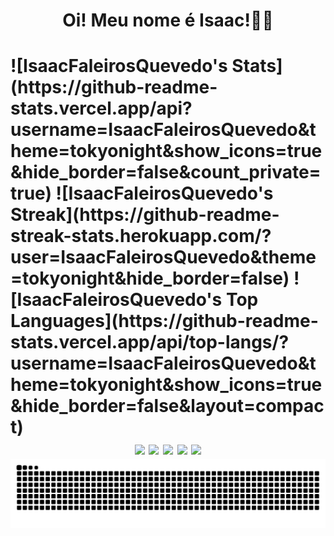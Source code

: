 <h1 align="center"> Oi! Meu nome é Isaac!👋👋 <h1>

<div>
  ![IsaacFaleirosQuevedo's Stats](https://github-readme-stats.vercel.app/api?username=IsaacFaleirosQuevedo&theme=tokyonight&show_icons=true&hide_border=false&count_private=true)
  ![IsaacFaleirosQuevedo's Streak](https://github-readme-streak-stats.herokuapp.com/?user=IsaacFaleirosQuevedo&theme=tokyonight&hide_border=false)
  ![IsaacFaleirosQuevedo's Top Languages](https://github-readme-stats.vercel.app/api/top-langs/?username=IsaacFaleirosQuevedo&theme=tokyonight&show_icons=true&hide_border=false&layout=compact)
</div>
 
 <div align="center">
  <img hight="70" width="70" src="https://cdn.jsdelivr.net/gh/devicons/devicon/icons/css3/css3-original-wordmark.svg" />
  <img hight="70" width="70" src="https://cdn.jsdelivr.net/gh/devicons/devicon/icons/html5/html5-original-wordmark.svg" />
  <img hight="70" width="70" src="https://cdn.jsdelivr.net/gh/devicons/devicon/icons/python/python-original.svg" />
  <img hight="70" width="70" src="https://cdn.jsdelivr.net/gh/devicons/devicon/icons/visualstudio/visualstudio-plain.svg" />
  <img hight="70" width="70" src="https://cdn.jsdelivr.net/gh/devicons/devicon/icons/vscode/vscode-original.svg" />
 </div>


<picture>
  <source media="(prefers-color-scheme: dark)" srcset="https://raw.githubusercontent.com/IsaacFaleirosQuevedo/IsaacFaleirosQuevedo/output/github-contribution-grid-snake-dark.svg">
  <img alt="github contribution grid snake animation" src="https://raw.githubusercontent.com/IsaacFaleirosQuevedo/IsaacFaleirosQuevedo/output/github-contribution-grid-snake.svg">
</picture>
